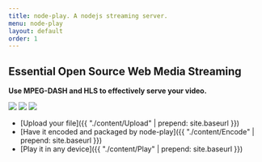 ```yaml
---
title: node-play. A nodejs streaming server.
menu: node-play
layout: default
order: 1
---
```



<div class="simbol">
    <span>
        <i class="icon-node-play"></i>
    </span>
</div>

## Essential Open Source Web Media Streaming

**Use MPEG-DASH and HLS to effectively serve your video.**


<div id="devices">
    <img src="{{ "/img/iphone.png" | prepend: site.baseurl }}" class="device iphone" />
    <img src="{{ "/img/ipad.png" | prepend: site.baseurl }}" class="device ipad" />
    <img src="{{ "/img/laptop.png" | prepend: site.baseurl }}" class="device laptop" />
</div>


- [Upload your file]({{ "./content/Upload" | prepend: site.baseurl }})
- [Have it encoded and packaged by node-play]({{ "./content/Encode" | prepend: site.baseurl }})
- [Play it in any device]({{ "./content/Play" | prepend: site.baseurl }})




